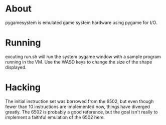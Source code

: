 # About

pygamesystem is emulated game system hardware using pygame for I/O.

# Running

excuting run.sh will run the system pygame window with a sample program running in the VM.
Use the WASD keys to change the size of the shape displayed.

# Hacking

The initial instruction set was borrowed from the 6502, but even though fewer than 10 instructions
are implemented now, things have diverged greatly. The 6502 is probably a good reference, 
but the goal isn't really to implement a faithful emulation of the 6502 here.
